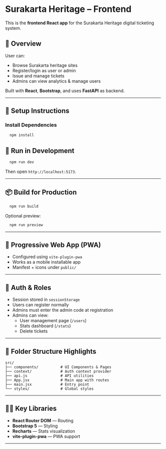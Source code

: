 # Surakarta Heritage – Frontend

This is the **frontend React app** for the Surakarta Heritage digital ticketing system.

## 🎯 Overview

User can:
- Browse Surakarta heritage sites
- Register/login as user or admin
- Issue and manage tickets
- Admins can view analytics & manage users

Built with **React**, **Bootstrap**, and uses **FastAPI** as backend.

---

## 🚀 Setup Instructions



### Install Dependencies

```bash
  npm install
```


## 🧪 Run in Development

```bash
  npm run dev
```

Then open `http://localhost:5173`.

---

## 📦 Build for Production

```bash
  npm run build
```

Optional preview:

```bash
  npm run preview
```

---

## 📱 Progressive Web App (PWA)

- Configured using `vite-plugin-pwa`
- Works as a mobile installable app
- Manifest + icons under `public/`

---

## 🔐 Auth & Roles

- Session stored in `sessionStorage`
- Users can register normally
- Admins must enter the admin code at registration
- Admins can view:
    - User management page (`/users`)
    - Stats dashboard (`/stats`)
    - Delete tickets

---

## 📁 Folder Structure Highlights

```
src/
├── components/          # UI Components & Pages
├── context/             # Auth context provider
├── api.js               # API utilities
├── App.jsx              # Main app with routes
├── main.jsx             # Entry point
└── styles/              # Global styles
```

---

## 👨‍💻 Key Libraries

- **React Router DOM** — Routing
- **Bootstrap 5** — Styling
- **Recharts** — Stats visualization
- **vite-plugin-pwa** — PWA support

---

